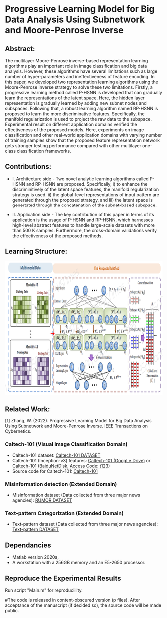 # Progressive Learning Model for Big Data Analysis Using Subnetwork and Moore-Penrose Inverse
## Abstract:

The multilayer Moore-Penrose inverse-based representation learning algorithms play an important role in image classification and big data analysis. However, these algorithms have several limitations such as large number of hyper-parameters and ineffectiveness of feature encoding. In this paper, we developed two representation learning algorithms using the Moore-Penrose inverse strategy to solve these two limitations. Firstly, a progressive learning method called P-HSNN is developed that can gradually learn the representations of the latent space. Here, the hidden layer representation is gradually learned by adding new subnet nodes and subspaces. Following that, a robust learning algorithm named RP-HSNN is proposed to learn the more discriminative features. Specifically, the manifold regularization is used to project the raw data to the subspace. Experimental result on different application domains verified the effectiveness of the proposed models. Here, experiments on image classification and other real-world application domains with varying number of training samples show that the proposed feature representation network gets stronger testing performance compared with other multilayer one-class classification  frameworks.


## Contributions:
* I. Architecture side - Two novel analytic learning algorithms called P-HSNN and RP-HSNN are proposed. Specifically, i) to enhance the discriminitively of the latent space features, the manifold regularization strategy is used. ii) the global-level representations of input pattern are generated through the proposed strategy, and iii) the latent space is genertated through the concatenation of the subnet-based subspace.

* II. Application side - The key contribution of this paper in terms of its application is the usage of P-HSNN and RP-HSNN, which harnesses high-level abstract features to handle large-scale datasets with more than 500 K samples. Furthermore, the cross-domain validations verify the effectiveness of the proposed methods. 


## Learning Structure:

<img src="https://github.com/1027051515/PHSNN-RPHSNN/blob/main/graph.png" width="1050" height="430" />

## Related Work:

[1] Zhang, W. (2022). Progressive Learning Model for Big Data Analysis Using Subnetwork and Moore-Penrose Inverse. IEEE Transactions on Cybernetics.

### Caltech-101 (Visual Image Classification Domain)
* Caltech-101 dataset: [Caltech-101 DATASET](http://www.vision.caltech.edu/Image_Datasets/Caltech101/)
* Caltech-101 (Inception-v3) features: [Caltech-101 (GoogLe Drive)](https://drive.google.com/file/d/1utcKTwC5dftDGcvLG5ABCTFWGvvObcDz/view?usp=sharing) or [Caltech-101 (BaiduNetDisk, Access Code: t123)](https://pan.baidu.com/s/1EMoQ5gYjVB21yvNw0MvJ9w)
* Source code for Caltech-101: [Caltech-101](https://github.com/W1AE/OCC/blob/main/Demo_MNIST.zip)

### Misinformation detection (Extended Domain)
* Misinformation dataset (Data collected from three major news agencies): [RUMOR DATASET](https://github.com/1027051515/PHSNN-RPHSNN/blob/main/BL.csv)

### Text-pattern Categorization (Extended Domain)
* Text-pattern dataset (Data collected from three major news agencies): [Text-pattern DATASET](https://drive.google.com/file/d/1Pqnm9qypvGph8S86GCPx81W-mXRIXcnv/view)

## Dependancies
* Matlab version 2020a,
* A workstation with a 256GB memory and an E5-2650 processor.

## Reproduce the Experimental Results

Run script "Main.m" for reproduciility.

#The code is released in content-obscured version (p files). After acceptance of the manuscript (if decided so), the source code will be made public.
